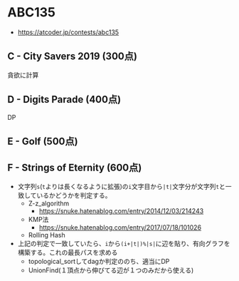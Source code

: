# ABC135
* https://atcoder.jp/contests/abc135


## C - City Savers 2019 (300点)
貪欲に計算


## D - Digits Parade (400点)
DP


## E - Golf (500点)



## F - Strings of Eternity (600点)
* 文字列`s`(`t`よりは長くなるように拡張)の`i`文字目から`|t|`文字分が文字列`t`と一致しているかどうかを判定する。
  - Z-z_algorithm
    - https://snuke.hatenablog.com/entry/2014/12/03/214243
  - KMP法
    - https://snuke.hatenablog.com/entry/2017/07/18/101026
  - Rolling Hash
* 上記の判定で一致していたら、`i`から`(i+|t|)%|s|`に辺を貼り、有向グラフを構築する。これの最長パスを求める
  - topological_sortしてdagか判定ののち、適当にDP
  - UnionFind(１頂点から伸びてる辺が１つのみだから使える)
